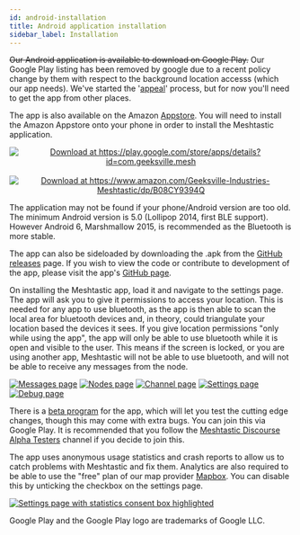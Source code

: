```yaml
---
id: android-installation
title: Android application installation
sidebar_label: Installation
---
```

~~Our Android application is available to download on Google Play.~~ Our Google Play listing has been removed by google due to a recent policy change by them with respect to the background location accesss (which our app needs). We've started the '[appeal](/docs/software/android/location-access)' process, but for now you'll need to get the app from other places.

The app is also available on the Amazon [Appstore](https://www.amazon.com/Geeksville-Industries-Meshtastic/dp/B08CY9394Q). You will need to install the Amazon Appstore onto your phone in order to install the Meshtastic application.

<p align="center"><a href="https://play.google.com/store/apps/details?id=com.geeksville.mesh&referrer=utm_source%3Dgithub-homepage"><img alt="Download at https://play.google.com/store/apps/details?id=com.geeksville.mesh" src="https://play.google.com/intl/en_us/badges/static/images/badges/en_badge_web_generic.png" style={{zoom:'35%'}} /></a> &nbsp;&nbsp;&nbsp; <a href="https://www.amazon.com/Geeksville-Industries-Meshtastic/dp/B08CY9394Q"><img alt="Download at https://www.amazon.com/Geeksville-Industries-Meshtastic/dp/B08CY9394Q" src="/img/amazon-fire-button.png" style={{zoom:'20%';padding-bottom:3.5em}} /></a></p>

The application may not be found if your phone/Android version are too old. The minimum Android version is 5.0 (Lollipop 2014, first BLE support). However Android 6, Marshmallow 2015, is recommended as the Bluetooth is more stable.

The app can also be sideloaded by downloading the .apk from the <a href="https://github.com/meshtastic/Meshtastic-Android/releases/latest">GitHub releases</a> page. If you wish to view the code or contribute to development of the app, please visit the app's <a href="https://github.com/meshtastic/Meshtastic-Android">GitHub page</a>.

On installing the Meshtastic app, load it and navigate to the settings page. The app will ask you to give it permissions to access your location. This is needed for any app to use bluetooth, as the app is then able to scan the local area for bluetooth devices and, in theory, could triangulate your location based the devices it sees. If you give location permissions "only while using the app", the app will only be able to use bluetooth while it is open and visible to the user. This means if the screen is locked, or you are using another app, Meshtastic will not be able to use bluetooth, and will not be able to receive any messages from the node.

[![Messages page](/img/android/android-messages-sm.png)](/img/android/android-messages-sm.png) [![Nodes page](/img/android/android-nodes-sm.png)](/img/android/android-nodes.png) [![Channel page](/img/android/android-channel-sm.png)](/img/android/android-channel.png) [![Settings page](/img/android/android-settings-sm.png)](/img/android/android-settings.png) [![Debug page](/img/android/android-debug-sm.png)](/img/android/android-debug.png)

There is a [beta program](https://play.google.com/apps/testing/com.geeksville.mesh) for the app, which will let you test the cutting edge changes, though this may come with extra bugs. You can join this via Google Play. It is recommended that you follow the [Meshtastic Discourse Alpha Testers](https://meshtastic.discourse.group/c/development/alpha-testers) channel if you decide to join this.

The app uses anonymous usage statistics and crash reports to allow us to catch problems with Meshtastic and fix them. Analytics are also required to be able to use the "free" plan of our map provider [Mapbox](https://docs.mapbox.com/help/how-mapbox-works/). You can disable this by unticking the checkbox on the settings page.

[![Settings page with statistics consent box highlighted](/img/android/android-stats-consent-sm.png)](/img/android/android-stats-consent.png)

Google Play and the Google Play logo are trademarks of Google LLC.
